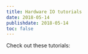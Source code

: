 ```yaml
---
title: Hardware IO tutorials
date: 2018-05-14
publishdate: 2018-05-14
toc: false
---
```


Check out these tutorials:
